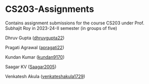 # CS203-Assignments
Contains assignment submissions for the course CS203 under Prof. Subhajit Roy in 2023-24-II semester (in groups of five)

Dhruv Gupta ([dhruvgupta22](https://github.com/dhruvgupta22/))

Pragati Agrawal ([apragati22](https://github.com/apragati22/))

Kundan Kumar ([kundan9170](https://github.com/kundan9170/))

Saagar KV ([Saagar2005](https://github.com/Saagar2005/))

Venkatesh Akula ([venkateshakula1729](https://github.com/venkateshakula1729/))
